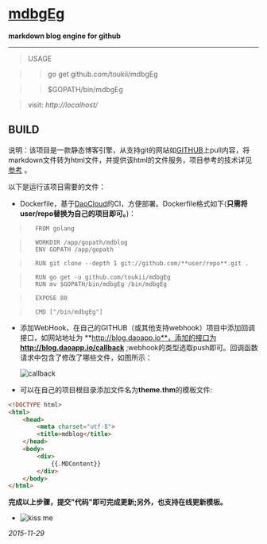 #	[mdbgEg](https://github.com/toukii/mdbgEg)

**markdown blog engine for github**

***

>	USAGE

>>	go get github.com/toukii/mdbgEg

>>	$GOPATH/bin/mdbgEg

>	visit:  _http://localhost/_

##	BUILD

 说明：该项目是一款静态博客引擎，从支持git的网站如[GITHUB](https://github.com/)上pull内容，将markdown文件转为html文件，并提供该html的文件服务，项目参考的技术详见[参考](http://mdblog.daoapp.io/Item/mdbg/) 。

以下是运行该项目需要的文件：

*	Dockerfile，基于[DaoCloud](https://daocloud.io)的CI，方便部署。Dockerfile格式如下(**只需将user/repo替换为自己的项目即可。**)：

>		FROM golang

>		WORKDIR /app/gopath/mdblog
>		ENV GOPATH /app/gopath

>		RUN git clone --depth 1 git://github.com/**user/repo**.git .

>		RUN go get -u github.com/toukii/mdbgEg
>		RUN mv $GOPATH/bin/mdbgEg /bin/mdbgEg

>		EXPOSE 80

>		CMD ["/bin/mdbgEg"]


*	添加WebHook，在自己的GITHUB（或其他支持webhook）项目中添加回调接口，如网站地址为 **http://blog.daoapp.io**，添加的接口为 **http://blog.daoapp.io/callback**  ;webhook的类型选取push即可。回调函数请求中包含了修改了哪些文件，如图所示：

	![callback](http://7xku3c.com1.z0.glb.clouddn.com/callback.png)


*	可以在自己的项目根目录添加文件名为**theme.thm**的模板文件:


```html
<!DOCTYPE html>
<html>
	<head>
		<meta charset="utf-8">
		<title>mdblog</title>
	</head>
	<body>
		<div>
			{{.MDContent}}
		</div>
	</body>
</html>
```


**完成以上步骤，提交"代码"即可完成更新;另外，也支持在线更新模板。**

*	![kiss me](http://7xku3c.com1.z0.glb.clouddn.com/baby.gif)

_2015-11-29_